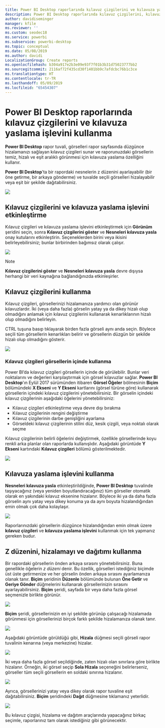 ```yaml
---
title: Power BI Desktop raporlarında kılavuz çizgilerini ve kılavuza yaslama işlevini kullanma
description: Power BI Desktop raporlarında kılavuz çizgilerini, kılavuza yaslama işlevini, z düzenini, hizalamayı ve dağıtımı kullanma
author: davidiseminger
manager: kfile
ms.reviewer: ''
ms.custom: seodec18
ms.service: powerbi
ms.subservice: powerbi-desktop
ms.topic: conceptual
ms.date: 05/08/2019
ms.author: davidi
LocalizationGroup: Create reports
ms.openlocfilehash: b304a917e2b3e09e93f7f01b3b31d75023777bb2
ms.sourcegitcommit: 2116af72f435cd30f1401bb9c7afdcbc76b1c3ce
ms.translationtype: HT
ms.contentlocale: tr-TR
ms.lasthandoff: 05/09/2019
ms.locfileid: "65454307"
---
```

# <a name="use-gridlines-and-snap-to-grid-in-power-bi-desktop-reports"></a>Power BI Desktop raporlarında kılavuz çizgilerini ve kılavuza yaslama işlevini kullanma
**Power BI Desktop** rapor tuvali, görselleri rapor sayfasında düzgünce hizalamanızı sağlayan kılavuz çizgileri sunar ve raporunuzdaki görsellerin temiz, hizalı ve eşit aralıklı görünmesi için kılavuza yaslama özelliğini kullanır.

**Power BI Desktop**'ta bir rapordaki nesnelerin z düzenini ayarlayabilir (bir öne getirme, bir arkaya gönderme) ve tuvalde seçili görselleri hizalayabilir veya eşit bir şekilde dağıtabilirsiniz.

![](media/desktop-gridlines-snap-to-grid/snap-to-grid_0.png)

## <a name="enabling-gridlines-and-snap-to-grid"></a>Kılavuz çizgilerini ve kılavuza yaslama işlevini etkinleştirme
Kılavuz çizgileri ve kılavuza yaslama işlevini etkinleştirmek için **Görünüm** şeridini seçin, sonra **Kılavuz çizgilerini göster** ve **Nesneleri kılavuza yasla** onay kutularını etkinleştirin. Seçeneklerden birini veya ikisini belirleyebilirsiniz; bunlar birbirinden bağımsız olarak çalışır.

![](media/desktop-gridlines-snap-to-grid/snap-to-grid_1.png)

> [!NOTE]
> **Kılavuz çizgilerini göster** ve **Nesneleri kılavuza yasla** devre dışıysa herhangi bir veri kaynağına bağlandığınızda etkinleşirler.

## <a name="using-gridlines"></a>Kılavuz çizgilerini kullanma
Kılavuz çizgileri, görsellerinizi hizalamanıza yardımcı olan görünür kılavuzlardır. İki (veya daha fazla) görselin yatay ya da dikey hizalı olup olmadığını anlamak için kılavuz çizgilerini kullanarak kenarlıklarının hizalı olup olmadığını belirleyin.

CTRL tuşuna basıp tıklayarak birden fazla görseli aynı anda seçin. Böylece seçili tüm görsellerin kenarlıkları belirir ve görsellerin düzgün bir şekilde hizalı olup olmadığını gösterir.

![](media/desktop-gridlines-snap-to-grid/snap-to-grid_2.png)

### <a name="using-gridlines-inside-visuals"></a>Kılavuz çizgileri görsellerin içinde kullanma
Power BI’da kılavuz çizgileri görsellerin içinde de görülebilir. Bunlar veri noktalarını ve değerleri karşılaştırmak için görsel kılavuzlar sağlar. **Power BI Desktop**'ın Eylül 2017 sürümünden itibaren **Görsel Öğeler** bölmesinin **Biçim** bölümündeki **X Ekseni** ve **Y Ekseni** kartlarını (görsel türüne göre) kullanarak görsellerin içindeki kılavuz çizgilerini yönetebilirsiniz. Bir görselin içindeki kılavuz çizgilerinin aşağıdaki öğelerini yönetebilirsiniz:

* Kılavuz çizgileri etkinleştirme veya devre dışı bırakma
* Kılavuz çizgilerinin rengini değiştirme
* Kılavuz çizgilerinin darbe genişliğini ayarlama
* Görseldeki kılavuz çizgilerinin stilini düz, kesik çizgili, veya noktalı olarak seçme

Kılavuz çizgilerinin belirli öğelerini değiştirmek, özellikle görsellerinde koyu renkli arka planlar olan raporlarda kullanışlıdır. Aşağıdaki görüntüde **Y Ekseni** kartındaki **Kılavuz çizgileri** bölümü gösterilmektedir.

![](media/desktop-gridlines-snap-to-grid/snap-to-grid_9.png)

## <a name="using-snap-to-grid"></a>Kılavuza yaslama işlevini kullanma
**Nesneleri kılavuza yasla** etkinleştirildiğinde, **Power BI Desktop** tuvalinde taşıyacağınız (veya yeniden boyutlandıracağınız) tüm görseller otomatik olarak en yakındaki kılavuz eksenine hizalanır. Böylece iki ya da daha fazla görselin aynı yatay veya dikey konuma ya da aynı boyuta hizalandığından emin olmak çok daha kolaylaşır.

![](media/desktop-gridlines-snap-to-grid/snap-to-grid_3.png)

Raporlarınızdaki görsellerin düzgünce hizalandığından emin olmak üzere **kılavuz çizgileri** ve **kılavuza yaslama işlevini** kullanmak için tek yapmanız gereken budur.

## <a name="using-z-order-align-and-distribute"></a>Z düzenini, hizalamayı ve dağıtımı kullanma
Bir rapordaki görsellerin önden arkaya sırasını yönetebilirsiniz. Buna genellikle öğelerin *z düzeni* denir. Bu özellik, görselleri istediğiniz biçimde üst üste getirmenize ve her görselin önden arkaya sırasını ayarlamanıza olanak tanır. **Biçim** şeridinin **Düzenle** bölümünde bulunan **Öne Getir** ve **Geriye Gönder** düğmelerini kullanarak görsellerinizin sırasını ayarlayabilirsiniz. **Biçim** şeridi, sayfada bir veya daha fazla görsel seçmenizle birlikte görünür.

![](media/desktop-gridlines-snap-to-grid/snap-to-grid_4.png)

**Biçim** şeridi, görsellerinizin en iyi şekilde görünüp çalışacağı hizalamada görünmesi için görsellerinizi birçok farklı şekilde hizalamanıza olanak tanır.

![](media/desktop-gridlines-snap-to-grid/snap-to-grid_5.png)

Aşağıdaki görüntüde görüldüğü gibi, **Hizala** düğmesi seçili görseli rapor tuvalinin kenarına (veya merkezine) hizalar.

![](media/desktop-gridlines-snap-to-grid/snap-to-grid_6.png)

İki veya daha fazla görsel seçildiğinde, zaten hizalı olan sınırlara göre birlikte hizalanır. Örneğin, iki görsel seçip **Sola Hizala** seçeneğini belirlerseniz, görseller tüm seçili görsellerin en soldaki sınırına hizalanır.

![](media/desktop-gridlines-snap-to-grid/snap-to-grid_7.png)

Ayrıca, görsellerinizi yatay veya dikey olarak rapor tuvaline eşit dağıtabilirsiniz. **Biçim** şeridindeki **Dağıt** düğmesine tıklamanız yeterlidir.

![](media/desktop-gridlines-snap-to-grid/snap-to-grid_8.png)

Bu kılavuz çizgisi, hizalama ve dağıtım araçlarında yapacağınız birkaç seçimle, raporlarınız tam olarak istediğiniz gibi görünecektir.

